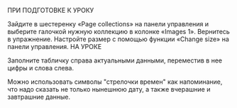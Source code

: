 
ПРИ ПОДГОТОВКЕ К УРОКУ

Зайдите в шестеренку «Page collections» на панели управления и выберите галочкой нужную коллекцию в колонке «Images 1».
Вернитесь в упражнение. Настройте размер с помощью функции «Change size» на панели управления.
НА УРОКЕ

Заполните табличку справа актуальными данными, переместив в нее цифры и слова слева.

Можно использовать символы "стрелочки времен" как напоминание, что надо сказать не только нынешнюю дату, а также вчерашние и завтрашние данные. 

